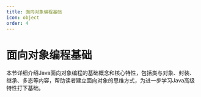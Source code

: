 ```yaml
---
title: 面向对象编程基础
icon: object
order: 4
---
```


# 面向对象编程基础

本节详细介绍Java面向对象编程的基础概念和核心特性，包括类与对象、封装、继承、多态等内容，帮助读者建立面向对象的思维方式，为进一步学习Java高级特性打下基础。
